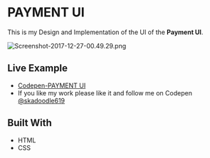 # PAYMENT UI

 This is my Design and Implementation of the UI of the **Payment UI**.

![Screenshot-2017-12-27-00.49.29.png](https://i.imgrpost.com/imgr/2017/12/28/Screenshot-2017-12-27-00.49.29.png)

## Live Example

* [Codepen-PAYMENT UI](https://codepen.io/skadoodle619/full/ppReaX)
* If you like my work please like it and follow me on Codepen [@skadoodle619](https://codepen.io/skadoodle619/)

## Built With

* HTML
* CSS
